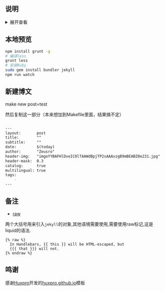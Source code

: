 
## 说明

<details>
<summary>展开查看</summary>
<pre>
<code>
    I don't fucking care what others say.
</code>
</pre>
</details>

## 本地预览

```bash
npm install grunt -g
# 编译less
grunt less  
# 安装Ruby
sudo gem install bundler jekyll
npm run watch
```

## 新建博文

  make new post=test

然后复制这一部分（本来想加到Makefile里面，结果搞不定）

```markdown

--- 
layout:       post 
title:        "" 
subtitle:     "" 
date:         $(today) 
author:       "Zeusro" 
header-img:   "imgoYYBAFHlDveICOlTAAWdBpjTP2sAAAvzgB9mBEABZ0e231.jpg" 
header-mask:  0.3 
catalog:      true 
multilingual: true 
tags: 
    -  
---  

```

## 备注

- [raw](https://shopify.github.io/liquid/tags/raw/)

两个大括号用来引入`jekyll`的对象,其他语境需要使用,需要使用raw标记,这是liquid的语法.

```
{% raw %}
  In Handlebars, {{ this }} will be HTML-escaped, but
  {{{ that }}} will not.
{% endraw %}

```

## 鸣谢

感谢[Huxpro](https://github.com/Huxpro)开发的[huxpro.github.io](https://github.com/Huxpro/huxpro.github.io)模板
